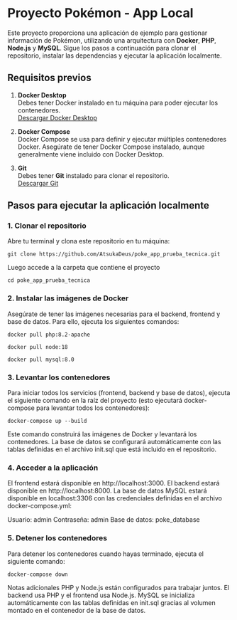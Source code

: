 # Proyecto Pokémon - App Local

Este proyecto proporciona una aplicación de ejemplo para gestionar información de Pokémon, utilizando una arquitectura con **Docker**, **PHP**, **Node.js** y **MySQL**. Sigue los pasos a continuación para clonar el repositorio, instalar las dependencias y ejecutar la aplicación localmente.

## Requisitos previos

1. **Docker Desktop**  
   Debes tener Docker instalado en tu máquina para poder ejecutar los contenedores.  
   [Descargar Docker Desktop](https://www.docker.com/get-started/)

2. **Docker Compose**  
   Docker Compose se usa para definir y ejecutar múltiples contenedores Docker. Asegúrate de tener Docker Compose instalado, aunque generalmente viene incluido con Docker Desktop.

3. **Git**  
   Debes tener **Git** instalado para clonar el repositorio.  
   [Descargar Git](https://git-scm.com/)

## Pasos para ejecutar la aplicación localmente

### 1. Clonar el repositorio

Abre tu terminal y clona este repositorio en tu máquina:

```
git clone https://github.com/AtsukaDeus/poke_app_prueba_tecnica.git
```

Luego accede a la carpeta que contiene el proyecto
```
cd poke_app_prueba_tecnica
```

### 2. Instalar las imágenes de Docker
Asegúrate de tener las imágenes necesarias para el backend, frontend y base de datos. Para ello, ejecuta los siguientes comandos:

```
docker pull php:8.2-apache
```
```
docker pull node:18
```
```
docker pull mysql:8.0
```

### 3. Levantar los contenedores
Para iniciar todos los servicios (frontend, backend y base de datos), ejecuta el siguiente comando en la raíz del proyecto (esto ejecutará docker-compose para levantar todos los contenedores):
```
docker-compose up --build
```
Este comando construirá las imágenes de Docker y levantará los contenedores. La base de datos se configurará automáticamente con las tablas definidas en el archivo init.sql que está incluido en el repositorio.


### 4. Acceder a la aplicación
El frontend estará disponible en http://localhost:3000.
El backend estará disponible en http://localhost:8000.
La base de datos MySQL estará disponible en localhost:3306 con las credenciales definidas en el archivo docker-compose.yml:

Usuario: admin
Contraseña: admin
Base de datos: poke_database

### 5. Detener los contenedores
Para detener los contenedores cuando hayas terminado, ejecuta el siguiente comando:
```
docker-compose down
```

Notas adicionales
PHP y Node.js están configurados para trabajar juntos. El backend usa PHP y el frontend usa Node.js.
MySQL se inicializa automáticamente con las tablas definidas en init.sql gracias al volumen montado en el contenedor de la base de datos.
